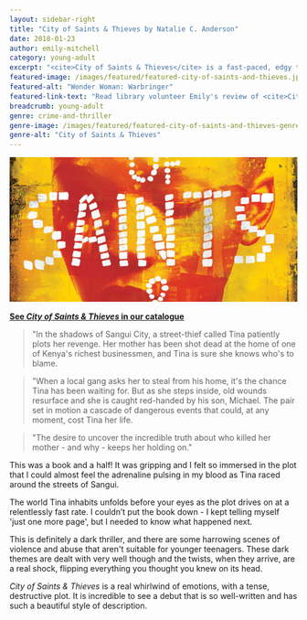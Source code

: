```yaml
---
layout: sidebar-right
title: "City of Saints & Thieves by Natalie C. Anderson"
date: 2018-01-23
author: emily-mitchell
category: young-adult
excerpt: "<cite>City of Saints & Thieves</cite> is a fast-paced, edgy thriller that immerses you in the characters' world and takes you through a whirlwind of emotions."
featured-image: /images/featured/featured-city-of-saints-and-thieves.jpg
featured-alt: "Wonder Woman: Warbringer"
featured-link-text: "Read library volunteer Emily's review of <cite>City of Saints & Thieves</cite>, by Natalie C. Anderson."
breadcrumb: young-adult
genre: crime-and-thriller
genre-image: /images/featured/featured-city-of-saints-and-thieves-genre.jpg
genre-alt: "City of Saints & Thieves"
---
```


![City of Saints & Thieves](/images/featured/featured-city-of-saints-and-thieves.jpg)

**[See <cite>City of Saints & Thieves</cite> in our catalogue](https://suffolk.spydus.co.uk/cgi-bin/spydus.exe/ENQ/OPAC/BIBENQ?BRN=2173689)**

> "In the shadows of Sangui City, a street-thief called Tina patiently plots her revenge. Her mother has been shot dead at the home of one of Kenya's richest businessmen, and Tina is sure she knows who's to blame.

> "When a local gang asks her to steal from his home, it's the chance Tina has been waiting for. But as she steps inside, old wounds resurface and she is caught red-handed by his son, Michael. The pair set in motion a cascade of dangerous events that could, at any moment, cost Tina her life.

> "The desire to uncover the incredible truth about who killed her mother - and why - keeps her holding on."

This was a book and a half! It was gripping and I felt so immersed in the plot that I could almost feel the adrenaline pulsing in my blood as Tina raced around the streets of Sangui.

The world Tina inhabits unfolds before your eyes as the plot drives on at a relentlessly fast rate. I couldn’t put the book down - I kept telling myself 'just one more page', but I needed to know what happened next.

This is definitely a dark thriller, and there are some harrowing scenes of violence and abuse that aren't suitable for younger teenagers. These dark themes are dealt with very well though and the twists, when they arrive, are a real shock, flipping everything you thought you knew on its head.

<cite>City of Saints & Thieves</cite> is a real whirlwind of emotions, with a tense, destructive plot. It is incredible to see a debut that is so well-written and has such a beautiful style of description.
